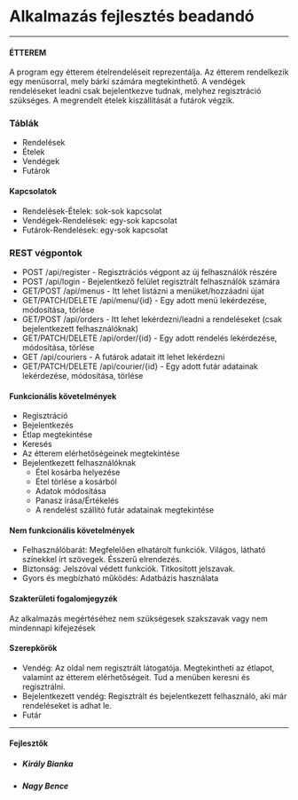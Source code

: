 Alkalmazás fejlesztés beadandó
============

---

#### ÉTTEREM

A program egy étterem ételrendeléseit reprezentálja. 
Az étterem rendelkezik egy menüsorral, mely bárki számára megtekinthető.
A vendégek rendeléseket leadni csak bejelentkezve tudnak, melyhez regisztráció szükséges. 
A megrendelt ételek kiszállítását a futárok végzik.

### Táblák
* Rendelések
* Ételek
* Vendégek
* Futárok

#### Kapcsolatok
* Rendelések-Ételek: sok-sok kapcsolat
* Vendégek-Rendelések: egy-sok kapcsolat
* Futárok-Rendelések: egy-sok kapcsolat

### REST végpontok
* POST /api/register - Regisztrációs végpont az új felhasználók részére
* POST /api/login - Bejelentkező felület regisztrált felhasználók számára
* GET/POST /api/menus - Itt lehet listázni a menüket/hozzáadni újat
* GET/PATCH/DELETE /api/menu/{id} - Egy adott menü lekérdezése, módosítása, törlése
* GET/POST /api/orders - Itt lehet lekérdezni/leadni a rendeléseket (csak bejelentkezett felhasználóknak)
* GET/PATCH/DELETE /api/order/{id} - Egy adott rendelés lekérdezése, módosítása, törlése
* GET /api/couriers - A futárok adatait itt lehet lekérdezni
* GET/PATCH/DELETE /api/courier/{id} - Egy adott futár adatainak lekérdezése, módosítása, törlése
  
#### Funkcionális követelmények
* Regisztráció
* Bejelentkezés
* Étlap megtekintése
* Keresés
* Az étterem elérhetőségeinek megtekintése
* Bejelentkezett felhasználóknak
 	* Étel kosárba helyezése
 	* Étel törlése a kosárból
 	* Adatok módosítása
 	* Panasz írása/Értékelés
 	* A rendelést szállító futár adatainak megtekintése

#### Nem funkcionális követelmények
* Felhasználóbarát: Megfelelően elhatárolt funkciók. Világos, látható színekkel írt szövegek. Ésszerű elrendezés.
* Biztonság: Jelszóval védett funkciók. Titkosított jelszavak.
* Gyors és megbízható működés: Adatbázis használata
  
#### Szakterületi fogalomjegyzék
Az alkalmazás megértéséhez nem szükségesek szakszavak vagy nem mindennapi kifejezések

#### Szerepkörök
* Vendég: Az oldal nem regisztrált látogatója. Megtekintheti az étlapot, valamint az étterem elérhetőségeit. Tud a menüben keresni és regisztrálni.
* Bejelentkezett vendég: Regisztrált és bejelentkezett felhasználó, aki már rendeléseket is adhat le.
* Futár

---

#### Fejlesztők
* ##### *Király Bianka*
* ##### *Nagy Bence*
